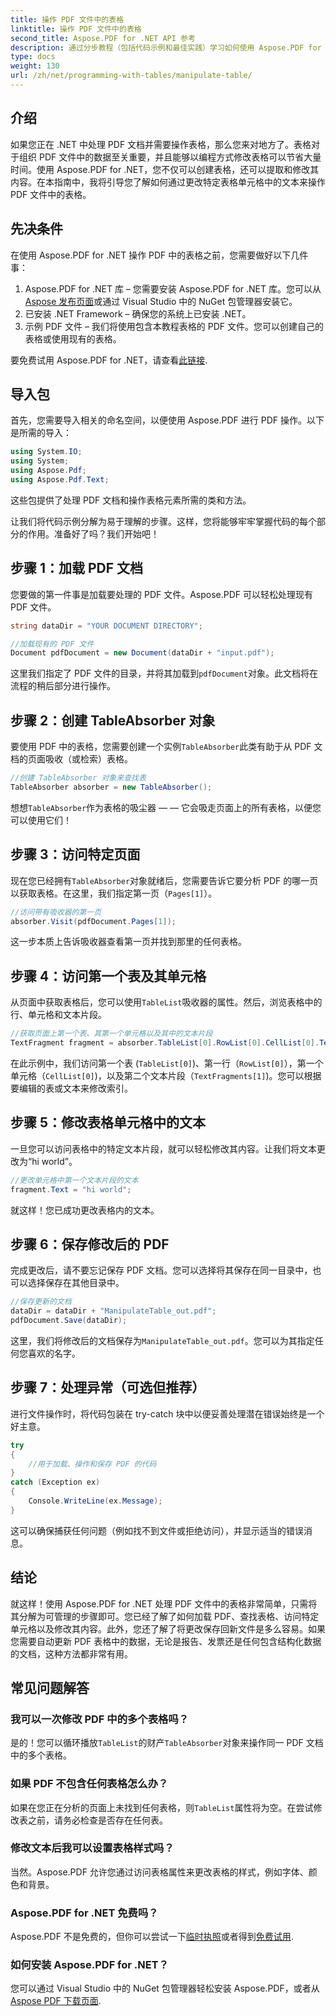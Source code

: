 ```yaml
---
title: 操作 PDF 文件中的表格
linktitle: 操作 PDF 文件中的表格
second_title: Aspose.PDF for .NET API 参考
description: 通过分步教程（包括代码示例和最佳实践）学习如何使用 Aspose.PDF for .NET 操作 PDF 文件中的表格。
type: docs
weight: 130
url: /zh/net/programming-with-tables/manipulate-table/
---
```

## 介绍

如果您正在 .NET 中处理 PDF 文档并需要操作表格，那么您来对地方了。表格对于组织 PDF 文件中的数据至关重要，并且能够以编程方式修改表格可以节省大量时间。使用 Aspose.PDF for .NET，您不仅可以创建表格，还可以提取和修改其内容。在本指南中，我将引导您了解如何通过更改特定表格单元格中的文本来操作 PDF 文件中的表格。

## 先决条件

在使用 Aspose.PDF for .NET 操作 PDF 中的表格之前，您需要做好以下几件事：

1.  Aspose.PDF for .NET 库 – 您需要安装 Aspose.PDF for .NET 库。您可以从[Aspose 发布页面](https://releases.aspose.com/pdf/net/)或通过 Visual Studio 中的 NuGet 包管理器安装它。
2. 已安装 .NET Framework – 确保您的系统上已安装 .NET。
3. 示例 PDF 文件 – 我们将使用包含本教程表格的 PDF 文件。您可以创建自己的表格或使用现有的表格。

要免费试用 Aspose.PDF for .NET，请查看[此链接](https://releases.aspose.com/).

## 导入包

首先，您需要导入相关的命名空间，以便使用 Aspose.PDF 进行 PDF 操作。以下是所需的导入：

```csharp
using System.IO;
using System;
using Aspose.Pdf;
using Aspose.Pdf.Text;
```

这些包提供了处理 PDF 文档和操作表格元素所需的类和方法。

让我们将代码示例分解为易于理解的步骤。这样，您将能够牢牢掌握代码的每个部分的作用。准备好了吗？我们开始吧！

## 步骤 1：加载 PDF 文档

您要做的第一件事是加载要处理的 PDF 文件。Aspose.PDF 可以轻松处理现有 PDF 文件。

```csharp
string dataDir = "YOUR DOCUMENT DIRECTORY";

//加载现有的 PDF 文件
Document pdfDocument = new Document(dataDir + "input.pdf");
```

这里我们指定了 PDF 文件的目录，并将其加载到`pdfDocument`对象。此文档将在流程的稍后部分进行操作。

## 步骤 2：创建 TableAbsorber 对象

要使用 PDF 中的表格，您需要创建一个实例`TableAbsorber`此类有助于从 PDF 文档的页面吸收（或检索）表格。

```csharp
//创建 TableAbsorber 对象来查找表
TableAbsorber absorber = new TableAbsorber();
```

想想`TableAbsorber`作为表格的吸尘器 — — 它会吸走页面上的所有表格，以便您可以使用它们！

## 步骤 3：访问特定页面

现在您已经拥有`TableAbsorber`对象就绪后，您需要告诉它要分析 PDF 的哪一页以获取表格。在这里，我们指定第一页（`Pages[1]`）。

```csharp
//访问带有吸收器的第一页
absorber.Visit(pdfDocument.Pages[1]);
```

这一步本质上告诉吸收器查看第一页并找到那里的任何表格。

## 步骤 4：访问第一个表及其单元格

从页面中获取表格后，您可以使用`TableList`吸收器的属性。然后，浏览表格中的行、单元格和文本片段。

```csharp
//获取页面上第一个表、其第一个单元格以及其中的文本片段
TextFragment fragment = absorber.TableList[0].RowList[0].CellList[0].TextFragments[1];
```

在此示例中，我们访问第一个表 (`TableList[0]`)、第一行（`RowList[0]`），第一个单元格（`CellList[0]`)，以及第二个文本片段（`TextFragments[1]`)。您可以根据要编辑的表或文本来修改索引。

## 步骤 5：修改表格单元格中的文本

一旦您可以访问表格中的特定文本片段，就可以轻松修改其内容。让我们将文本更改为“hi world”。

```csharp
//更改单元格中第一个文本片段的文本
fragment.Text = "hi world";
```

就这样！您已成功更改表格内的文本。

## 步骤 6：保存修改后的 PDF

完成更改后，请不要忘记保存 PDF 文档。您可以选择将其保存在同一目录中，也可以选择保存在其他目录中。

```csharp
//保存更新的文档
dataDir = dataDir + "ManipulateTable_out.pdf";
pdfDocument.Save(dataDir);
```

这里，我们将修改后的文档保存为`ManipulateTable_out.pdf`。您可以为其指定任何您喜欢的名字。

## 步骤 7：处理异常（可选但推荐）

进行文件操作时，将代码包装在 try-catch 块中以便妥善处理潜在错误始终是一个好主意。

```csharp
try
{
    //用于加载、操作和保存 PDF 的代码
}
catch (Exception ex)
{
    Console.WriteLine(ex.Message);
}
```

这可以确保捕获任何问题（例如找不到文件或拒绝访问），并显示适当的错误消息。

## 结论

就这样！使用 Aspose.PDF for .NET 处理 PDF 文件中的表格非常简单，只需将其分解为可管理的步骤即可。您已经了解了如何加载 PDF、查找表格、访问特定单元格以及修改其内容。此外，您还了解了将更改保存回新文件是多么容易。如果您需要自动更新 PDF 表格中的数据，无论是报告、发票还是任何包含结构化数据的文档，这种方法都非常有用。

## 常见问题解答

### 我可以一次修改 PDF 中的多个表格吗？  
是的！您可以循环播放`TableList`的财产`TableAbsorber`对象来操作同一 PDF 文档中的多个表格。

### 如果 PDF 不包含任何表格怎么办？  
如果在您正在分析的页面上未找到任何表格，则`TableList`属性将为空。在尝试修改表之前，请务必检查是否存在任何表。

### 修改文本后我可以设置表格样式吗？  
当然。Aspose.PDF 允许您通过访问表格属性来更改表格的样式，例如字体、颜色和背景。

### Aspose.PDF for .NET 免费吗？  
 Aspose.PDF 不是免费的，但你可以尝试一下[临时执照](https://purchase.aspose.com/temporary-license/)或者得到[免费试用](https://releases.aspose.com/).

### 如何安装 Aspose.PDF for .NET？  
您可以通过 Visual Studio 中的 NuGet 包管理器轻松安装 Aspose.PDF，或者从[Aspose PDF 下载页面](https://releases.aspose.com/pdf/net/).